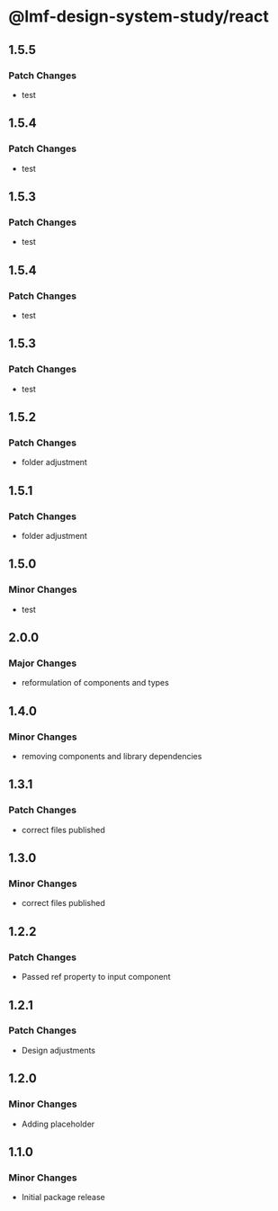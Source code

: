 # @lmf-design-system-study/react

## 1.5.5

### Patch Changes

- test

## 1.5.4

### Patch Changes

- test

## 1.5.3

### Patch Changes

- test

## 1.5.4

### Patch Changes

- test

## 1.5.3

### Patch Changes

- test

## 1.5.2

### Patch Changes

- folder adjustment

## 1.5.1

### Patch Changes

- folder adjustment

## 1.5.0

### Minor Changes

- test

## 2.0.0

### Major Changes

- reformulation of components and types

## 1.4.0

### Minor Changes

- removing components and library dependencies

## 1.3.1

### Patch Changes

- correct files published

## 1.3.0

### Minor Changes

- correct files published

## 1.2.2

### Patch Changes

- Passed ref property to input component

## 1.2.1

### Patch Changes

- Design adjustments

## 1.2.0

### Minor Changes

- Adding placeholder

## 1.1.0

### Minor Changes

- Initial package release
